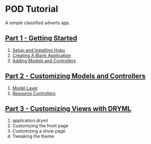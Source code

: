 # POD Tutorial

A simple classified adverts app.

## [Part 1 - Getting Started](1-getting-started)

1. [Setup and Installing Hobo](1-getting-started/#install-setup)
2. [Creating A Blank Application](1-getting-started/#blank-app)
3. [Adding Models and Controllers](1-getting-started/#models-controllers)

## [Part 2 - Customizing Models and Controllers](2-customizing-models-and-controllers)

1. [Model Layer](2-customizing-models-and-controllers/#model-layer)
2. [Resource Controllers](2-customizing-models-and-controllers/#resource-controllers)

## [Part 3 - Customizing Views with DRYML](3-customizing-views-with-dryml)

1. application.dryml
2. Customizing the front page
3. Customizing a show page
4. Tweaking the theme
